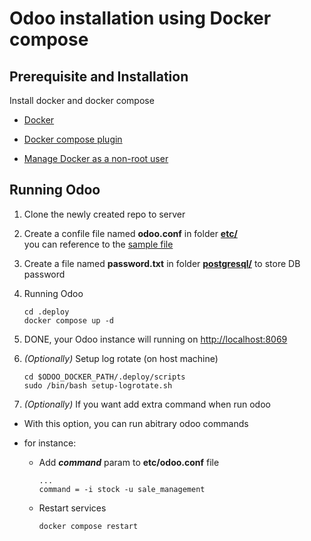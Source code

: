 # Odoo installation using Docker compose

## Prerequisite and Installation

Install docker and docker compose

- [Docker](https://docs.docker.com/engine/install/)

- [Docker compose plugin](https://docs.docker.com/compose/install/linux/)

- [Manage Docker as a non-root user](https://docs.docker.com/engine/install/linux-postinstall/)

## Running Odoo

1. Clone the newly created repo to server

1. Create a confile file named **odoo.conf** in folder **[etc/](etc/)**\
you can reference to the [sample file](etc/odoo.conf.sample)

1. Create a file named **password.txt** in folder **[postgresql/](postgresql/)** to store DB password

1. Running Odoo

    ```shell
    cd .deploy
    docker compose up -d
    ```

1. DONE, your Odoo instance will running on [http://localhost:8069](http://localhost:18069)

1. _(Optionally)_ Setup log rotate (on host machine)

    ```shell
    cd $ODOO_DOCKER_PATH/.deploy/scripts
    sudo /bin/bash setup-logrotate.sh
    ```

1. _(Optionally)_ If you want add extra command when run odoo

- With this option, you can run abitrary odoo commands
- for instance:

    - Add **_command_** param to **etc/odoo.conf** file

        ```confile
        ...
        command = -i stock -u sale_management
        ```

    - Restart services

        ```shell
        docker compose restart
        ```
